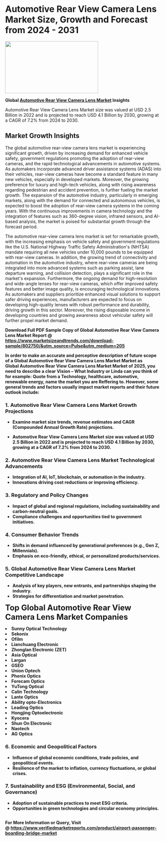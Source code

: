 <H1>Automotive Rear View Camera Lens Market Size, Growth and Forecast from 2024 - 2031</H1><img class="aligncenter size-medium wp-image-584254" src="https://thirdeyenews.in/wp-content/uploads/2024/09/Global-Market-Research-300x168.jpeg" alt="" width="300" height="168" /><p><strong>Global&nbsp;<a href="https://www.marketsizeandtrends.com/download-sample/802750/&amp;utm_source=Pulse&amp;utm_medium=205">Automotive Rear View Camera Lens Market</a> Insights</strong></p><p>Automotive Rear View Camera Lens Market size was valued at USD 2.5 Billion in 2022 and is projected to reach USD 4.1 Billion by 2030, growing at a CAGR of 7.2% from 2024 to 2030.</p><p><h2>Market Growth Insights</h2> <p>The global automotive rear-view camera lens market is experiencing significant growth, driven by increasing demand for enhanced vehicle safety, government regulations promoting the adoption of rear-view cameras, and the rapid technological advancements in automotive systems. As automakers incorporate advanced driver assistance systems (ADAS) into their vehicles, rear-view cameras have become a standard feature in many new vehicles, especially in developed markets. Moreover, the growing preference for luxury and high-tech vehicles, along with rising awareness regarding pedestrian and accident prevention, is further fueling the market growth. The expansion of the automotive industry, particularly in emerging markets, along with the demand for connected and autonomous vehicles, is expected to boost the adoption of rear-view camera systems in the coming years. With the continuous improvements in camera technology and the integration of features such as 360-degree vision, infrared sensors, and AI-based analysis, the market is poised for substantial growth through the forecast period.</p> <p><strong></strong></p> <p>The automotive rear-view camera lens market is set for remarkable growth, with the increasing emphasis on vehicle safety and government regulations like the U.S. National Highway Traffic Safety Administration's (NHTSA) mandate requiring all new vehicles under 10,000 pounds to be equipped with rear-view cameras. In addition, the growing trend of connectivity and automation in the automotive industry, where rear-view cameras are being integrated into more advanced systems such as parking assist, lane departure warning, and collision detection, plays a significant role in the market's expansion. Furthermore, the ongoing demand for high-resolution and wide-angle lenses for rear-view cameras, which offer improved safety features and better image quality, is encouraging technological innovations. As automakers and suppliers prioritize enhanced visual solutions to support safer driving experiences, manufacturers are expected to focus on developing high-quality lenses with robust performance and durability, driving growth in this sector. Moreover, the rising disposable income in developing countries and growing awareness about vehicular safety will further propel market demand. <p><strong></p><p><span class=""><strong>Download Full PDF Sample Copy of Global Automotive Rear View Camera Lens Market Report</strong> @ <a href="https://www.marketsizeandtrends.com/download-sample/802750/&amp;utm_source=Pulse&amp;utm_medium=205" target="_blank">https://www.marketsizeandtrends.com/download-sample/802750/&amp;utm_source=Pulse&amp;utm_medium=205</a></span></p><p>In order to make an accurate and perceptive description of future scope of a Global&nbsp;Automotive Rear View Camera Lens Market Market as Global&nbsp;Automotive Rear View Camera Lens Market Market of 2025, you need to describe a clear Vision &ndash; What Industry or Linda can you think of for example: Quote from a Technology, healthcare, automotive, renewable energy, name the market you are Reffering to. However, some general trends and factors usually impact market reports and their future outlook include:</p><h3>1.&nbsp;<strong>Automotive Rear View Camera Lens Market Growth Projections</strong></h3><ul><li>Examine market size trends, revenue estimates and CAGR (Compounded Annual Growth Rate) projections.</li><li><p>Automotive Rear View Camera Lens Market size was valued at USD 2.5 Billion in 2022 and is projected to reach USD 4.1 Billion by 2030, growing at a CAGR of 7.2% from 2024 to 2030.</p></li></ul><h3>2.&nbsp;<strong>Automotive Rear View Camera Lens Market Technological Advancements</strong></h3><ul><li>Integration of AI, IoT, blockchain, or automation in the industry.</li><li>Innovations driving cost reductions or improving efficiency.</li></ul><h3>3.&nbsp;<strong>Regulatory and Policy Changes</strong></h3><ul><li>Impact of global and regional regulations, including sustainability and carbon-neutral goals.</li><li>Compliance challenges and opportunities tied to government initiatives.</li></ul><h3>4.&nbsp;<strong>Consumer Behavior Trends</strong></h3><ul><li>Shifts in demand influenced by generational preferences (e.g., Gen Z, Millennials).</li><li>Emphasis on eco-friendly, ethical, or personalized products/services.</li></ul><h3>5.&nbsp;<strong>Global Automotive Rear View Camera Lens Market Competitive Landscape</strong></h3><ul><li>Analysis of key players, new entrants, and partnerships shaping the industry.</li><li>Strategies for differentiation and market penetration.</li></ul><p data-pm-slice="1 1 []"><span style="color: inherit; font-family: inherit; font-size: 25px;">Top Global Automotive Rear View Camera Lens Market Companies</span></p><div class="" data-test-id=""><p><li>Sunny Optical Technology</li><li> Sekonix</li><li> Ofilm</li><li> Lianchuang Electronic</li><li> Zhonglan Electronic (ZET)</li><li> Asia Optical</li><li> Largan</li><li> GSEO</li><li> Union Optech</li><li> Phenix Optics</li><li> Forecam Optics</li><li> YuTong Optical</li><li> Calin Technology</li><li> Lante Optics</li><li> Ability opto-Electronics</li><li> Leading Optics</li><li> Hongjing Optoelectronic</li><li> Kyocera</li><li> Shun On Electronic</li><li> Naotech</li><li> AG Optics</li></p></div><h3>6.&nbsp;<strong>Economic and Geopolitical Factors</strong></h3><ul><li>Influence of global economic conditions, trade policies, and geopolitical events.</li><li>Resilience of the market to inflation, currency fluctuations, or global crises.</li></ul><h3>7.&nbsp;<strong>Sustainability and ESG (Environmental, Social, and Governance)</strong></h3><ul><li>Adoption of sustainable practices to meet ESG criteria.</li><li>Opportunities in green technologies and circular economy principles.</li></ul><h2><strong style="font-size: 14px;">For More Information or Query, Visit @&nbsp;</strong><a style="background-color: #ffffff; font-size: 14px;" href="https://www.marketsizeandtrends.com/report/automotive-rear-view-camera-lens-market/" target="_blank">https://www.verifiedmarketreports.com/product/airport-passenger-boarding-bridge-market</a></h2>
